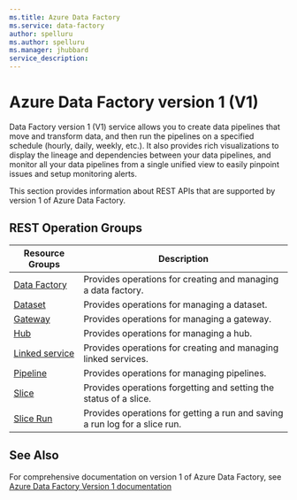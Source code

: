 ```yaml
---
ms.title: Azure Data Factory
ms.service: data-factory
author: spelluru
ms.author: spelluru
ms.manager: jhubbard
service_description: 
---
```



# Azure Data Factory version 1 (V1)
Data Factory version 1 (V1) service allows you to create data pipelines that move and transform data, and then run the pipelines on a specified schedule (hourly, daily, weekly, etc.). It also provides rich visualizations to display the lineage and dependencies between your data pipelines, and monitor all your data pipelines from a single unified view to easily pinpoint issues and setup monitoring alerts.

This section provides information about REST APIs that are supported by version 1 of Azure Data Factory. 

## REST Operation Groups

| Resource Groups                                 | Description                                                                 |
|-------------------------------------------------|-----------------------------------------------------------------------------|
| [Data Factory](v1/data-factory-data-factory.md)     | Provides operations for creating and managing a data factory.               |
| [Dataset](v1/data-factory-dataset.md)               | Provides operations for managing a dataset.                                 |
| [Gateway](v1/data-factory-gateway.md)               | Provides operations for managing a gateway.                                 |
| [Hub](v1/data-factory-hub.md)                       | Provides operations for managing a hub.                                     |
| [Linked service](v1/data-factory-linked-service.md) | Provides operations for creating and managing linked services.              |
| [Pipeline](v1/data-factory-pipeline.md)             | Provides operations for managing pipelines.                                 |
| [Slice](v1/data-factory-slice.md)                   | Provides operations forgetting and setting the status of a slice.           |
| [Slice Run](v1/data-factory-slice-run.md)           | Provides operations for getting a run and saving a run log for a slice run. |


## See Also
For comprehensive documentation on version 1 of Azure Data Factory, see [Azure Data Factory Version 1 documentation](https://azure.microsoft.com/documentation/services/data-factory/v1/data-factory-introduction/)
